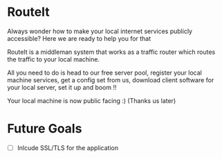 # RouteIt

Always wonder how to make your local internet services publicly accessible? Here we are ready to help you for that

RouteIt is a middleman system that works as a traffic router which routes the traffic to your local machine.

All you need to do is head to our free server pool, register your local machine services, get a config set from us, download client software for your local server, set it up and boom !!

Your local machine is now public facing :) (Thanks us later)

#  Future Goals
-  [ ] Inlcude SSL/TLS for the application
